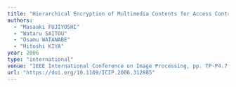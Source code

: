 ```yaml
---
title: "Hierarchical Encryption of Multimedia Contents for Access Control"
authors:
  - "Masaaki FUJIYOSHI"
  - "Wataru SAITOU"
  - "Osamu WATANABE"
  - "Hitoshi KIYA"
year: 2006
type: "international"
venue: "IEEE International Conference on Image Processing, pp. TP-P4.7, Atlanta, GA, U.S., 2006-10-10."
url: "https://doi.org/10.1109/ICIP.2006.312885"
---
```


